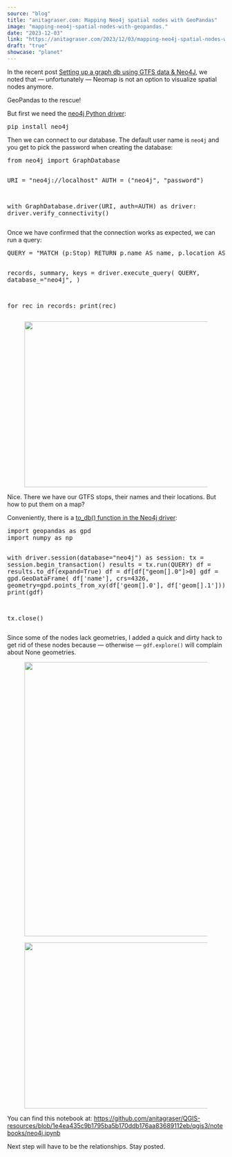 ```yaml
---
source: "blog"
title: "anitagraser.com: Mapping Neo4j spatial nodes with GeoPandas"
image: "mapping-neo4j-spatial-nodes-with-geopandas."
date: "2023-12-03"
link: "https://anitagraser.com/2023/12/03/mapping-neo4j-spatial-nodes-with-geopandas/"
draft: "true"
showcase: "planet"
---
```


<p>In the recent post <a href="https://anitagraser.com/2023/11/27/setting-up-a-graph-db-using-gtfs-data-neo4j/">Setting up a graph db using GTFS data &amp; Neo4J</a>, we noted that &#8212; unfortunately &#8212; Neomap is not an option to visualize spatial nodes anymore. </p>



<p>GeoPandas to the rescue!</p>



<p>But first we need the <a href="https://neo4j.com/docs/python-manual/current/">neo4j Python driver</a>: </p>


<div class="wp-block-syntaxhighlighter-code "><pre class="brush: python; title: ; notranslate">
pip install neo4j
</pre></div>


<p>Then we can connect to our database. The default user name is <code>neo4j</code> and you get to pick the password when creating the database: </p>


<div class="wp-block-syntaxhighlighter-code "><pre class="brush: python; title: ; notranslate">
from neo4j import GraphDatabase

URI = "neo4j://localhost"
AUTH = ("neo4j", "password")

with GraphDatabase.driver(URI, auth=AUTH) as driver:
    driver.verify_connectivity()
</pre></div>


<p>Once we have confirmed that the connection works as expected, we can run a query:</p>


<div class="wp-block-syntaxhighlighter-code "><pre class="brush: python; title: ; notranslate">
QUERY = "MATCH (p:Stop) RETURN p.name AS name, p.location AS geom"

records, summary, keys = driver.execute_query(
    QUERY, database_="neo4j",
)

for rec in records:
    print(rec)
</pre></div>


<figure class="wp-block-image size-large"><img loading="lazy" width="541" height="383" data-attachment-id="8706" data-permalink="https://anitagraser.com/2023/12/03/mapping-neo4j-spatial-nodes-with-geopandas/image-13-4/" data-orig-file="https://underdark.files.wordpress.com/2023/12/image-13.png" data-orig-size="541,383" data-comments-opened="1" data-image-meta="{&quot;aperture&quot;:&quot;0&quot;,&quot;credit&quot;:&quot;&quot;,&quot;camera&quot;:&quot;&quot;,&quot;caption&quot;:&quot;&quot;,&quot;created_timestamp&quot;:&quot;0&quot;,&quot;copyright&quot;:&quot;&quot;,&quot;focal_length&quot;:&quot;0&quot;,&quot;iso&quot;:&quot;0&quot;,&quot;shutter_speed&quot;:&quot;0&quot;,&quot;title&quot;:&quot;&quot;,&quot;orientation&quot;:&quot;0&quot;}" data-image-title="image-13" data-image-description="" data-image-caption="" data-medium-file="https://underdark.files.wordpress.com/2023/12/image-13.png?w=300" data-large-file="https://underdark.files.wordpress.com/2023/12/image-13.png?w=541" src="https://underdark.files.wordpress.com/2023/12/image-13.png?w=541" alt="" class="wp-image-8706" srcset="https://underdark.files.wordpress.com/2023/12/image-13.png 541w, https://underdark.files.wordpress.com/2023/12/image-13.png?w=150 150w, https://underdark.files.wordpress.com/2023/12/image-13.png?w=300 300w" sizes="(max-width: 541px) 100vw, 541px" /></figure>



<p>Nice. There we have our GTFS stops, their names and their locations. But how to put them on a map? </p>



<p>Conveniently, there is a <a href="https://neo4j.com/docs/api/python-driver/current/api.html#neo4j.Result.to_df">to_db() function in the Neo4j driver</a>:</p>


<div class="wp-block-syntaxhighlighter-code "><pre class="brush: python; title: ; notranslate">
import geopandas as gpd
import numpy as np

with driver.session(database=&quot;neo4j&quot;) as session:
    tx = session.begin_transaction()
    results = tx.run(QUERY)
    df = results.to_df(expand=True)
    df = df&#91;df&#91;&quot;geom&#91;].0&quot;]&gt;0]
    gdf = gpd.GeoDataFrame(
        df&#91;'name'], crs=4326,
        geometry=gpd.points_from_xy(df&#91;'geom&#91;].0'], df&#91;'geom&#91;].1']))
    print(gdf)

tx.close() 
</pre></div>


<p>Since some of the nodes lack geometries, I added a quick and dirty hack to get rid of these nodes because &#8212; otherwise &#8212; <code>gdf.explore()</code> will complain about None geometries. </p>



<figure class="wp-block-image size-large"><img loading="lazy" width="539" height="634" data-attachment-id="8673" data-permalink="https://anitagraser.com/2023/12/03/mapping-neo4j-spatial-nodes-with-geopandas/image-3-9/" data-orig-file="https://underdark.files.wordpress.com/2023/12/image-3.png" data-orig-size="539,634" data-comments-opened="1" data-image-meta="{&quot;aperture&quot;:&quot;0&quot;,&quot;credit&quot;:&quot;&quot;,&quot;camera&quot;:&quot;&quot;,&quot;caption&quot;:&quot;&quot;,&quot;created_timestamp&quot;:&quot;0&quot;,&quot;copyright&quot;:&quot;&quot;,&quot;focal_length&quot;:&quot;0&quot;,&quot;iso&quot;:&quot;0&quot;,&quot;shutter_speed&quot;:&quot;0&quot;,&quot;title&quot;:&quot;&quot;,&quot;orientation&quot;:&quot;0&quot;}" data-image-title="image-3" data-image-description="" data-image-caption="" data-medium-file="https://underdark.files.wordpress.com/2023/12/image-3.png?w=255" data-large-file="https://underdark.files.wordpress.com/2023/12/image-3.png?w=539" src="https://underdark.files.wordpress.com/2023/12/image-3.png?w=539" alt="" class="wp-image-8673" srcset="https://underdark.files.wordpress.com/2023/12/image-3.png 539w, https://underdark.files.wordpress.com/2023/12/image-3.png?w=128 128w, https://underdark.files.wordpress.com/2023/12/image-3.png?w=255 255w" sizes="(max-width: 539px) 100vw, 539px" /></figure>



<figure class="wp-block-image size-large"><img loading="lazy" width="537" height="384" data-attachment-id="8675" data-permalink="https://anitagraser.com/2023/12/03/mapping-neo4j-spatial-nodes-with-geopandas/image-4-9/" data-orig-file="https://underdark.files.wordpress.com/2023/12/image-4.png" data-orig-size="537,384" data-comments-opened="1" data-image-meta="{&quot;aperture&quot;:&quot;0&quot;,&quot;credit&quot;:&quot;&quot;,&quot;camera&quot;:&quot;&quot;,&quot;caption&quot;:&quot;&quot;,&quot;created_timestamp&quot;:&quot;0&quot;,&quot;copyright&quot;:&quot;&quot;,&quot;focal_length&quot;:&quot;0&quot;,&quot;iso&quot;:&quot;0&quot;,&quot;shutter_speed&quot;:&quot;0&quot;,&quot;title&quot;:&quot;&quot;,&quot;orientation&quot;:&quot;0&quot;}" data-image-title="image-4" data-image-description="" data-image-caption="" data-medium-file="https://underdark.files.wordpress.com/2023/12/image-4.png?w=300" data-large-file="https://underdark.files.wordpress.com/2023/12/image-4.png?w=537" src="https://underdark.files.wordpress.com/2023/12/image-4.png?w=537" alt="" class="wp-image-8675" srcset="https://underdark.files.wordpress.com/2023/12/image-4.png 537w, https://underdark.files.wordpress.com/2023/12/image-4.png?w=150 150w, https://underdark.files.wordpress.com/2023/12/image-4.png?w=300 300w" sizes="(max-width: 537px) 100vw, 537px" /></figure>



<p>You can find this notebook at: <a href="https://github.com/anitagraser/QGIS-resources/blob/1e4ea435c9b1795ba5b170ddb176aa83689112eb/qgis3/notebooks/neo4j.ipynb">https://github.com/anitagraser/QGIS-resources/blob/1e4ea435c9b1795ba5b170ddb176aa83689112eb/qgis3/notebooks/neo4j.ipynb</a></p>



<p>Next step will have to be the relationships. Stay posted. </p>
